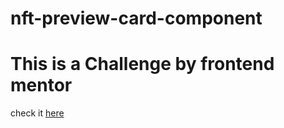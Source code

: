 # nft-preview-card-component
# This is a Challenge by frontend mentor
check it [here](https://comfy-klepon-2e8d8c.netlify.app/)
